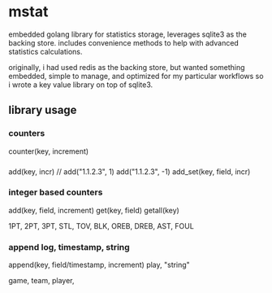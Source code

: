 # mstat
embedded golang library for statistics storage, leverages sqlite3 as the backing
store.  includes convenience methods to help with advanced statistics calculations.

originally, i had used redis as the backing store, but wanted something embedded,
simple to manage, and optimized for my particular workflows so i wrote a key
value library on top of sqlite3.

## library usage

### counters

counter(key, increment)

###

add(key, incr) // add("1.1.2.3", 1) add("1.1.2.3", -1)
add_set(key, field, incr)

### integer based counters

add(key, field, increment)
get(key, field)
getall(key)

1PT, 2PT, 3PT, STL, TOV, BLK, OREB, DREB, AST, FOUL  

### append log, timestamp, string

append(key, field/timestamp, increment)
play, "string"

game, team, player, 